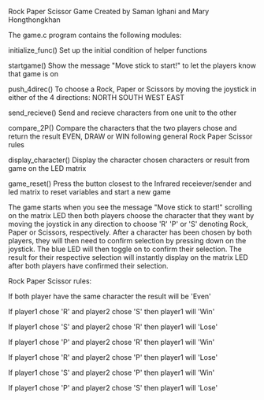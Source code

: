Rock Paper Scissor Game
Created by Saman Ighani and Mary Hongthongkhan

The game.c program contains the following modules:


initialize_func() Set up the initial condition of helper functions

startgame()       Show the message "Move stick to start!" to let the players know that game is on

push_4direc()     To choose a Rock, Paper or Scissors by moving the joystick in either of the 4 directions: NORTH SOUTH WEST EAST

send_recieve()    Send and recieve characters from one unit to the other

compare_2P()      Compare the characters that the two players chose and return the result EVEN, DRAW or WIN following general Rock Paper Scissor rules

display_character() Display the character chosen characters or result from game on the LED matrix

game_reset()        Press the button closest to the Infrared receiever/sender and led matrix to reset variables and start a new game



The game starts when you see the message "Move stick to start!" scrolling on the matrix LED then both players choose the character that they want by moving the joystick in any direction to choose 'R' 'P' or 'S' denoting Rock, Paper or Scissors, respectively. 
After a character has been chosen by both players, they will then need to confirm selection by pressing down on the joystick. The blue LED will then toggle on to confirm their selection. 
The result for their respective selection will instantly display on the matrix LED after both players have confirmed their selection.



Rock Paper Scissor rules:

If both player have the same character the result will be 'Even'

If player1 chose 'R' and player2 chose 'S' then player1 will 'Win'

If player1 chose 'S' and player2 chose 'R' then player1 will 'Lose'

If player1 chose 'P' and player2 chose 'R' then player1 will 'Win'

If player1 chose 'R' and player2 chose 'P' then player1 will 'Lose'

If player1 chose 'S' and player2 chose 'P' then player1 will 'Win'

If player1 chose 'P' and player2 chose 'S' then player1 will 'Lose'
